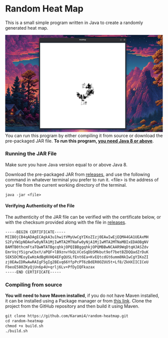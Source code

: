 # Random Heat Map
This is a small simple program written in Java to create a randomly generated heat map.

![A screenshot of the program running.](.docs/screenshot-full.png)
You can run this program by either compiling it from source or download the pre-packaged JAR file.
**To run this program, <ins>you need Java 8 or above</ins>**.

### Running the JAR File
Make sure you have Java version equal to or above Java 8.

Download the pre-packaged JAR from [releases](https://github.com/Karami4/random-heatmap/releases), and
use the following command in whatever terminal you prefer to run it. \<file> is the address of your file from the
current working directory of the terminal.

```shell
java -jar <file>
```

#### Verifying Authenticity of the File
The authenticity of the JAR file can be verified with the certificate below, or with the checksum provided
along with the file in [releases](https://github.com/Karami4/random-heatmap/releases).
```
-----BEGIN CERTIFICATE-----
MIIBOjCB4qADAgECAgkA3u1hwitVMyUwCgYIKoZIzj0EAwIwEjEQMA4GA1UEAxMH
S2FyYW1pNDAeFw0yNTA1MjIwMTA2MTNaFw0yNjA1MjIwMTA2MTNaMBIxEDAOBgNV
BAMTB0thcmFtaTQwWTATBgcqhkjOPQIBBggqhkjOPQMBBwNCAAR9WqDtqHJASZdv
EmrVojY5igrwCbxY/aPQF+lB9znvYkQLVCeSqDbSMkbut9of7betBZDQQadZrDuK
SEK5DCMEoyEwHzAdBgNVHQ4EFgQUSLfEnt6Ea+KvEQtcdGt6umm8NkIwCgYIKoZI
zj0EAwIDRwAwRAIgF5gIg2BEvq66YfpPcPT6zBdER0OZUU5t+Lf8/ZkHXIICICeU
FbeoE580ZKyQjUn6p4U+qrlj6Lv+PfDyIQFkazax
-----END CERTIFICATE-----
```

### Compiling from source
**You will need to have Maven installed**, if you do not have
Maven installed, it can be installed using a Package manager or from [this link](https://maven.apache.org/download.cgi). 
Clone the project from the GitHub repository and then build it using Maven.

```shell
git clone https://github.com/Karami4/random-heatmap.git
cd random-heatmap
chmod +x build.sh
./build.sh
```

